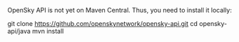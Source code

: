 OpenSky API is not yet on Maven Central. Thus, you need to install it locally:

git clone https://github.com/openskynetwork/opensky-api.git
cd opensky-api/java
mvn install
